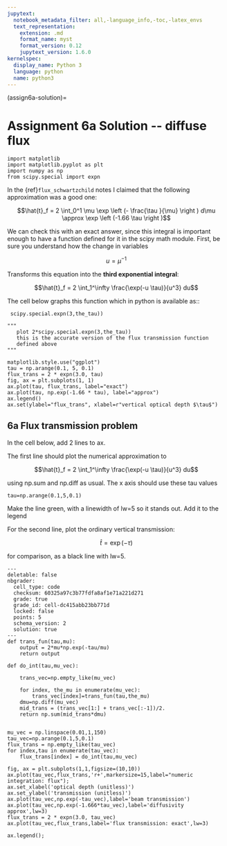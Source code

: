 ```yaml
---
jupytext:
  notebook_metadata_filter: all,-language_info,-toc,-latex_envs
  text_representation:
    extension: .md
    format_name: myst
    format_version: 0.12
    jupytext_version: 1.6.0
kernelspec:
  display_name: Python 3
  language: python
  name: python3
---
```


(assign6a-solution)=
# Assignment 6a Solution -- diffuse flux

```{code-cell} ipython3
import matplotlib
import matplotlib.pyplot as plt
import numpy as np
from scipy.special import expn
```

In the {ref}`flux_schwartzchild` notes I claimed
 that the following approximation was a good one:

 $$\hat{t}_f =  2 \int_0^1 \mu \exp \left (- \frac{\tau }{\mu} \right ) d\mu
       \approx  \exp \left (-1.66 \tau \right )$$

 We can check this with an exact answer, since this integral is important enough to have a function defined for it in the scipy math module.  First, be sure you understand how the change in variables

 $$u = \mu^{-1}$$

 Transforms this equation into the **third exponential integral**:

 $$\hat{t}_f = 2 \int_1^\infty \frac{\exp(-u \tau)}{u^3} du$$

 The cell below graphs this function which in python is available as::

     scipy.special.expn(3,the_tau))

```{code-cell} ipython3
"""
   plot 2*scipy.special.expn(3,the_tau))
   this is the accurate version of the flux transmission function
   defined above
"""

matplotlib.style.use("ggplot")
tau = np.arange(0.1, 5, 0.1)
flux_trans = 2 * expn(3.0, tau)
fig, ax = plt.subplots(1, 1)
ax.plot(tau, flux_trans, label="exact")
ax.plot(tau, np.exp(-1.66 * tau), label="approx")
ax.legend()
ax.set(ylabel="flux_trans", xlabel=r"vertical optical depth $\tau$")
```

## 6a Flux transmission problem

In the cell below, add 2 lines to ax.

The first line should plot the numerical approximation to

$$\hat{t}_f = 2 \int_1^\infty \frac{\exp(-u \tau)}{u^3} du$$

using np.sum and np.diff as usual.  The x axis should use these tau values

    tau=np.arange(0.1,5,0.1)

Make the line green, with a linewidth of lw=5 so it stands out. Add it to the legend

For the second line, plot the ordinary vertical transmission:

$$\hat{t} = \exp(-\tau)$$

for comparison, as a black line with lw=5.

```{code-cell} ipython3
---
deletable: false
nbgrader:
  cell_type: code
  checksum: 60325a97c3b77fdfa8af1e71a221d271
  grade: true
  grade_id: cell-dc415abb23bb771d
  locked: false
  points: 5
  schema_version: 2
  solution: true
---
def trans_fun(tau,mu):
    output = 2*mu*np.exp(-tau/mu)
    return output

def do_int(tau,mu_vec):
    
    trans_vec=np.empty_like(mu_vec)
    
    for index, the_mu in enumerate(mu_vec):
        trans_vec[index]=trans_fun(tau,the_mu)
    dmu=np.diff(mu_vec)
    mid_trans = (trans_vec[1:] + trans_vec[:-1])/2.
    return np.sum(mid_trans*dmu)       
    

mu_vec = np.linspace(0.01,1,150)
tau_vec=np.arange(0.1,5,0.1)
flux_trans = np.empty_like(tau_vec)
for index,tau in enumerate(tau_vec):
    flux_trans[index] = do_int(tau,mu_vec)
    
fig, ax = plt.subplots(1,1,figsize=(10,10))
ax.plot(tau_vec,flux_trans,'r+',markersize=15,label="numeric integration: flux");
ax.set_xlabel('optical depth (unitless)')
ax.set_ylabel('transmission (unitless)')
ax.plot(tau_vec,np.exp(-tau_vec),label='beam transmission')
ax.plot(tau_vec,np.exp(-1.666*tau_vec),label='diffusivity approx',lw=3)
flux_trans = 2 * expn(3.0, tau_vec)
ax.plot(tau_vec,flux_trans,label='flux transmission: exact',lw=3)

ax.legend();
```
